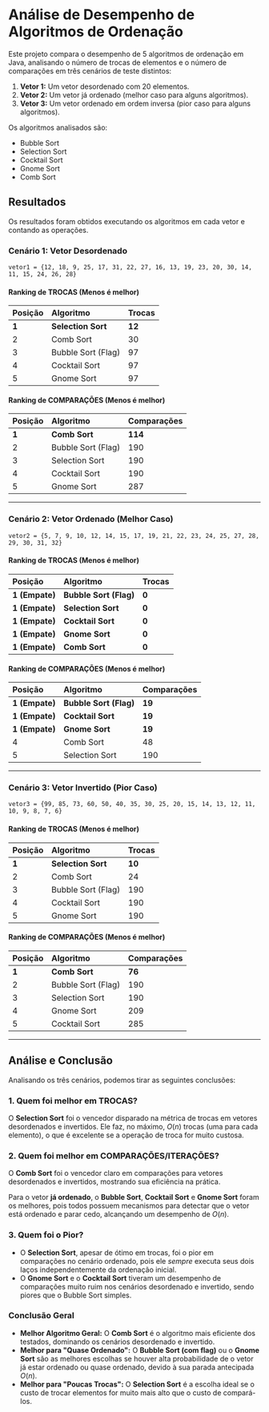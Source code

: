 # Análise de Desempenho de Algoritmos de Ordenação

Este projeto compara o desempenho de 5 algoritmos de ordenação em Java, analisando o número de trocas de elementos e o número de comparações em três cenários de teste distintos:

1.  **Vetor 1:** Um vetor desordenado com 20 elementos.
2.  **Vetor 2:** Um vetor já ordenado (melhor caso para alguns algoritmos).
3.  **Vetor 3:** Um vetor ordenado em ordem inversa (pior caso para alguns algoritmos).

Os algoritmos analisados são:
* Bubble Sort 
* Selection Sort
* Cocktail Sort
* Gnome Sort
* Comb Sort

## Resultados

Os resultados foram obtidos executando os algoritmos em cada vetor e contando as operações.

### Cenário 1: Vetor Desordenado
`vetor1 = {12, 18, 9, 25, 17, 31, 22, 27, 16, 13, 19, 23, 20, 30, 14, 11, 15, 24, 26, 28}`

#### Ranking de TROCAS (Menos é melhor)
| Posição | Algoritmo | Trocas |
| :--- | :--- | :--- |
| **1** | **Selection Sort** | **12** |
| 2 | Comb Sort | 30 |
| 3 | Bubble Sort (Flag) | 97 |
| 4 | Cocktail Sort | 97 |
| 5 | Gnome Sort | 97 |

#### Ranking de COMPARAÇÕES (Menos é melhor)
| Posição | Algoritmo | Comparações |
| :--- | :--- | :--- |
| **1** | **Comb Sort** | **114** |
| 2 | Bubble Sort (Flag) | 190 |
| 3 | Selection Sort | 190 |
| 4 | Cocktail Sort | 190 |
| 5 | Gnome Sort | 287 |

---

### Cenário 2: Vetor Ordenado (Melhor Caso)
`vetor2 = {5, 7, 9, 10, 12, 14, 15, 17, 19, 21, 22, 23, 24, 25, 27, 28, 29, 30, 31, 32}`

#### Ranking de TROCAS (Menos é melhor)
| Posição | Algoritmo | Trocas |
| :--- | :--- | :--- |
| **1 (Empate)** | **Bubble Sort (Flag)** | **0** |
| **1 (Empate)** | **Selection Sort** | **0** |
| **1 (Empate)** | **Cocktail Sort** | **0** |
| **1 (Empate)** | **Gnome Sort** | **0** |
| **1 (Empate)** | **Comb Sort** | **0** |

#### Ranking de COMPARAÇÕES (Menos é melhor)
| Posição | Algoritmo | Comparações |
| :--- | :--- | :--- |
| **1 (Empate)** | **Bubble Sort (Flag)** | **19** |
| **1 (Empate)** | **Cocktail Sort** | **19** |
| **1 (Empate)** | **Gnome Sort** | **19** |
| 4 | Comb Sort | 48 |
| 5 | Selection Sort | 190 |

---

### Cenário 3: Vetor Invertido (Pior Caso)
`vetor3 = {99, 85, 73, 60, 50, 40, 35, 30, 25, 20, 15, 14, 13, 12, 11, 10, 9, 8, 7, 6}`

#### Ranking de TROCAS (Menos é melhor)
| Posição | Algoritmo | Trocas |
| :--- | :--- | :--- |
| **1** | **Selection Sort** | **10** |
| 2 | Comb Sort | 24 |
| 3 | Bubble Sort (Flag) | 190 |
| 4 | Cocktail Sort | 190 |
| 5 | Gnome Sort | 190 |

#### Ranking de COMPARAÇÕES (Menos é melhor)
| Posição | Algoritmo | Comparações |
| :--- | :--- | :--- |
| **1** | **Comb Sort** | **76** |
| 2 | Bubble Sort (Flag) | 190 |
| 3 | Selection Sort | 190 |
| 4 | Gnome Sort | 209 |
| 5 | Cocktail Sort | 285 |

---

## Análise e Conclusão

Analisando os três cenários, podemos tirar as seguintes conclusões:

### 1. Quem foi melhor em TROCAS?

O **Selection Sort** foi o vencedor disparado na métrica de trocas em vetores desordenados e invertidos. Ele faz, no máximo, $O(n)$ trocas (uma para cada elemento), o que é excelente se a operação de troca for muito custosa.

### 2. Quem foi melhor em COMPARAÇÕES/ITERAÇÕES?

O **Comb Sort** foi o vencedor claro em comparações para vetores desordenados e invertidos, mostrando sua eficiência na prática.

Para o vetor **já ordenado**, o **Bubble Sort**, **Cocktail Sort** e **Gnome Sort** foram os melhores, pois todos possuem mecanismos para detectar que o vetor está ordenado e parar cedo, alcançando um desempenho de $O(n)$.

### 3. Quem foi o Pior?

* O **Selection Sort**, apesar de ótimo em trocas, foi o pior em comparações no cenário ordenado, pois ele *sempre* executa seus dois laços independentemente da ordenação inicial.
* O **Gnome Sort** e o **Cocktail Sort** tiveram um desempenho de comparações muito ruim nos cenários desordenado e invertido, sendo piores que o Bubble Sort simples.

### Conclusão Geral

* **Melhor Algoritmo Geral:** O **Comb Sort** é o algoritmo mais eficiente dos testados, dominando os cenários desordenado e invertido.
* **Melhor para "Quase Ordenado":** O **Bubble Sort (com flag)** ou o **Gnome Sort** são as melhores escolhas se houver alta probabilidade de o vetor já estar ordenado ou quase ordenado, devido à sua parada antecipada $O(n)$.
* **Melhor para "Poucas Trocas":** O **Selection Sort** é a escolha ideal se o custo de trocar elementos for muito mais alto que o custo de compará-los.
